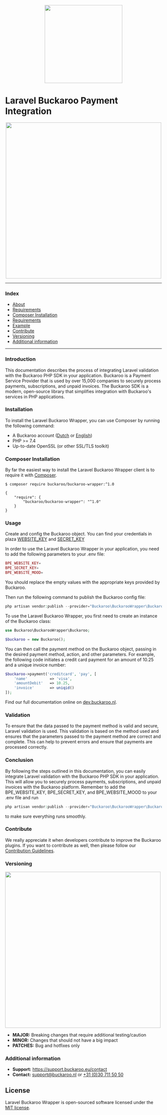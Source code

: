 
<p align="center">
  <img src="https://cdn.document360.io/3755cd8f-a525-4879-b7dc-6e806f8d24fd/Images/Documentation/LARAVEL-SDK.png" width="250px" position="center">
</p>

# Laravel Buckaroo Payment Integration

<p align="center">
  <img src="https://cdn.document360.io/3755cd8f-a525-4879-b7dc-6e806f8d24fd/Images/Documentation/LARAVEL-SDK-EXAMPLE.png" width="500px" position="center">
</p>

---
### Index
- [About](#about)
- [Requirements](#requirements)
- [Composer Installation](#composer-installation)
- [Requirements](#requirements)
- [Example](#example)
- [Contribute](#contribute)
- [Versioning](#versioning)
- [Additional information](#additional-information)
---

### Introduction

This documentation describes the process of integrating Laravel validation with the Buckaroo PHP SDK in your application. Buckaroo is a Payment Service Provider that is used by over 15,000 companies to securely process payments, subscriptions, and unpaid invoices. The Buckaroo SDK is a modern, open-source library that simplifies integration with Buckaroo's services in PHP applications.

### Installation

To install the Laravel Buckaroo Wrapper, you can use Composer by running the following command:

+ A Buckaroo account ([Dutch](https://www.buckaroo.nl/start) or [English](https://www.buckaroo.eu/solutions/request-form))
+ PHP >= 7.4
+ Up-to-date OpenSSL (or other SSL/TLS toolkit)

### Composer Installation

By far the easiest way to install the Laravel Buckaroo Wrapper client is to require it with [Composer](http://getcomposer.org/doc/00-intro.md).

    $ composer require buckaroo/buckaroo-wrapper:^1.0

    {
        "require": {
            "buckaroo/buckaroo-wrapper": "^1.0"
        }
    }

### Usage
Create and config the Buckaroo object. 
You can find your credentials in plaza  [WEBSITE_KEY](https://plaza.buckaroo.nl/Configuration/Website/Index/) and [SECRET_KEY](https://admin.buckaroo.nl/Configuration/Merchant/SecretKey)

In order to use the Laravel Buckaroo Wrapper in your application, you need to add the following parameters to your .env file:

```php
BPE_WEBSITE_KEY=
BPE_SECRET_KEY=
BPE_WEBSITE_MOOD=
```

You should replace the empty values with the appropriate keys provided by Buckaroo.

Then run the following command to publish the Buckaroo config file:
```php
php artisan vendor:publish --provider="Buckaroo\BuckarooWrapper\BuckarooServiceProvider"
```
To use the  Laravel Buckaroo Wrapper, you first need to create an instance of the Buckaroo class:
```php
use Buckaroo\BuckarooWrapper\Buckaroo;

$buckaroo = new Buckaroo();
```
You can then call the payment method on the Buckaroo object, passing in the desired payment method, action, and other parameters. For example, the following code initiates a credit card payment for an amount of 10.25 and a unique invoice number:
```php
$buckaroo->payment('creditcard', 'pay', [
    'name'          => 'visa',
    'amountDebit'   => 10.25,
    'invoice'       => uniqid()
]);
```
Find our full documentation online on [dev.buckaroo.nl](https://dev.buckaroo.nl/).
### Validation

To ensure that the data passed to the payment method is valid and secure, Laravel validation is used. This validation is based on the method used and ensures that the parameters passed to the payment method are correct and complete. This can help to prevent errors and ensure that payments are processed correctly.

### Conclusion

By following the steps outlined in this documentation, you can easily integrate Laravel validation with the Buckaroo PHP SDK in your application. This will allow you to securely process payments, subscriptions, and unpaid invoices with the Buckaroo platform. Remember to add the BPE_WEBSITE_KEY, BPE_SECRET_KEY, and BPE_WEBSITE_MOOD to your .env file and run
```php
php artisan vendor:publish --provider="Buckaroo\BuckarooWrapper\BuckarooServiceProvider"
```
to make sure everything runs smoothly.

### Contribute

We really appreciate it when developers contribute to improve the Buckaroo plugins.
If you want to contribute as well, then please follow our [Contribution Guidelines](CONTRIBUTING.md).

### Versioning
<p align="left">
  <img src="https://user-images.githubusercontent.com/7081446/178474134-f4c3976d-653c-4ca1-bcd1-48bf6d489196.png" width="500px" position="center">
</p>

- **MAJOR:** Breaking changes that require additional testing/caution
- **MINOR:** Changes that should not have a big impact
- **PATCHES:** Bug and hotfixes only

### Additional information
- **Support:** https://support.buckaroo.eu/contact
- **Contact:** [support@buckaroo.nl](mailto:support@buckaroo.nl) or [+31 (0)30 711 50 50](tel:+310307115050)

## License
Laravel Buckaroo Wrapper is open-sourced software licensed under the [MIT license](https://opensource.org/licenses/MIT).
